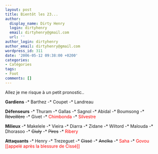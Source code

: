 ```yaml
---
layout: post
title: Bientôt les 23...
author:
  display_name: Dirty Henry
  login: dirtyhenry
  email: dirtyhenry@gmail.com
  url: ''
author_login: dirtyhenry
author_email: dirtyhenry@gmail.com
wordpress_id: 311
date: '2006-05-12 09:38:00 +0200'
categories:
- Catégories
tags:
- Foot
comments: []
---
```

Allez je me risque à un petit pronostic..

__Gardiens__
-* Barthez
-* Coupet
-* Landreau

__Défenseurs__
-* Thuram
-* Gallas
-* Sagnol
-* Abidal
-* Boumsong
-* <span style="text-decoration:line-through;">Réveillère</span>
-* Givet
-* <span style="color:red">Chimbonda</span>
-* <span style="color:red">Silvestre</span>

__Milieux__
-* Makelele
-* Vieira
-* Diarra
-* Zidane
-* Wiltord
-* Malouda
-* Dhorasoo
-* <span style="text-decoration:line-through;">Giuly</span>
-* <span style="text-decoration:line-through;">Pires</span>
-* <span style="color:red;">Ribery</span>

__Attaquants__
-* Henry
-* Trezeguet
-* <span style="text-decoration:line-through;">Cissé</span>
-* <span style="text-decoration:line-through;">Anelka</span>
-* <span style="color:red;">Saha</span>
-* <span style="color:red;">Govou [[appelé après la blessure de Cissé]]</span>

